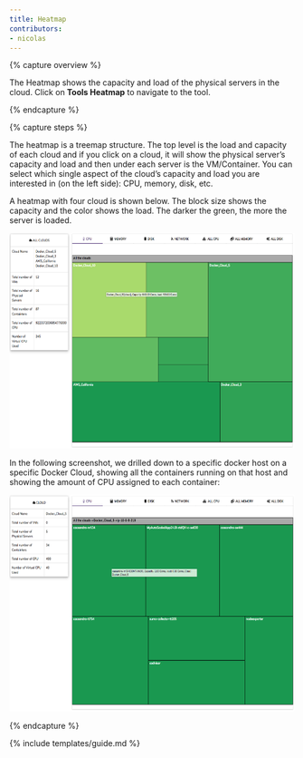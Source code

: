 ```yaml
---
title: Heatmap
contributors:
- nicolas
---
```


{% capture overview %}

The Heatmap shows the capacity and load of the physical servers in the cloud. Click on **Tools  Heatmap** to navigate to the tool.

{% endcapture %}


{% capture steps %}

The heatmap is a treemap structure. The top level is the load and capacity of each cloud and if you click on a cloud, it will show the physical server’s capacity and load and then under each server is the VM/Container. You can select which single aspect of the cloud’s capacity and load you are interested in (on the left side): CPU, memory, disk, etc.

A heatmap with four cloud is shown below. The block size shows the capacity and the color shows the load. The darker the green, the more the server is loaded.

<img src="/media/image94.png" width="624" height="380" />

In the following screenshot, we drilled down to a specific docker host on a specific Docker Cloud, showing all the containers running on that host and showing the amount of CPU assigned to each container:

<img src="/media/image95.png" width="624" height="382" />

{% endcapture %}


{% include templates/guide.md %}
